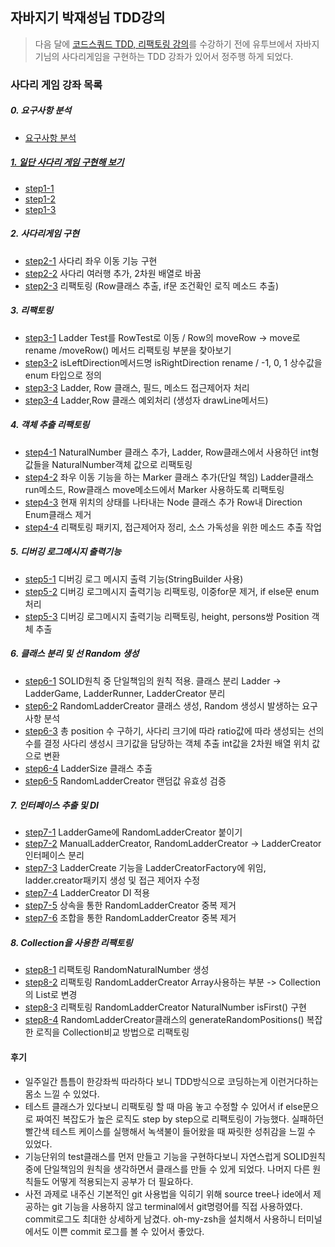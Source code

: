 ## 자바지기 박재성님 TDD강의
> 다음 달에 [코드스쿼드 TDD, 리팩토링 강의](http://codesquad.kr/page/specialTdd.html)를 수강하기 전에 유투브에서 자바지기님의 사다리게임을 구현하는 TDD 강좌가 있어서 정주행 하게 되었다.


### 사다리 게임 강좌 목록
##### 0. 요구사항 분석
- <a href="https://www.youtube.com/watch?v=1nL9S34qCtA" target="_blank">요구사항 분석

##### 1. 일단 사다리 게임 구현해 보기
- <a href="https://www.youtube.com/watch?v=naZzd1XBNLw" target="_blank">step1-1</a>
- <a href="https://www.youtube.com/watch?v=0rJynxa_DWk" target="_blank">step1-2</a>
- <a href="https://www.youtube.com/watch?v=vtB4gsZzLs8" target="_blank">step1-3</a>

##### 2. 사다리게임 구현
- <a href="https://www.youtube.com/watch?v=ByuSPCyfp-c" target="_blank">step2-1</a> 사다리 좌우 이동 기능 구현
- <a href="https://www.youtube.com/watch?v=5gklOOLUkxA" target="_blank">step2-2</a> 사다리 여러행 추가, 2차원 배열로 바꿈
- <a href="https://www.youtube.com/watch?v=z3OAEFSlzsM" target="_blank">step2-3</a> 리팩토링 (Row클래스 추출, if문 조건확인 로직 메소드 추출)

##### 3. 리팩토링
- <a href="https://www.youtube.com/watch?v=i20kNIDzV6g" target="_blank">step3-1</a> Ladder Test를 RowTest로 이동 / Row의 moveRow -> move로 rename /moveRow() 메서드 리팩토링 부분을 찾아보기
- <a href="https://www.youtube.com/watch?v=xRh4oTJpTFU" target="_blank">step3-2</a> isLeftDirection메서드명 isRightDirection rename / -1, 0, 1 상수값을 enum 타입으로 정의
- <a href="https://www.youtube.com/watch?v=IPhG75TmGiA" target="_blank">step3-3</a> Ladder, Row 클래스, 필드, 메소드 접근제어자 처리
- <a href="https://www.youtube.com/watch?v=ULVkcOnimQk" target="_blank">step3-4</a> Ladder,Row 클래스 예외처리 (생성자 drawLine메서드)

##### 4. 객체 추출 리팩토링
- <a href="https://www.youtube.com/watch?v=llmCtOZkIKg" target="_blank">step4-1</a> NaturalNumber 클래스 추가, Ladder, Row클래스에서 사용하던 int형 값들을 NaturalNumber객체 값으로 리팩토링
- <a href="https://www.youtube.com/watch?v=BiVqCJwb1Tc" target="_blank">step4-2</a> 좌우 이동 기능을 하는 Marker 클래스 추가(단일 책임) Ladder클래스 run메소드, Row클래스 move메소드에서 Marker 사용하도록 리팩토링
- <a href="https://www.youtube.com/watch?v=9n3tVzh31rk" target="_blank">step4-3</a> 현재 위치의 상태를 나타내는 Node 클래스 추가 Row내 Direction Enum클래스 제거
- <a href="https://www.youtube.com/watch?v=wmEz6QdeMbA" target="_blank">step4-4</a> 리팩토링 패키지, 접근제어자 정리, 소스 가독성을 위한 메소드 추출 작업

##### 5. 디버깅 로그메시지 출력기능
- <a href="https://www.youtube.com/watch?v=jTD8gjuKJG4" target="_blank">step5-1</a> 디버깅 로그 메시지 출력 기능(StringBuilder 사용)
- <a href="https://www.youtube.com/watch?v=T6-LOoGKgDE" target="_blank">step5-2</a> 디버깅 로그메시지 출력기능 리팩토링, 이중for문 제거, if else문 enum처리
- <a href="https://www.youtube.com/watch?v=0hn71C22UBI" target="_blank">step5-3</a> 디버깅 로그메시지 출력기능 리팩토링, height, persons쌍 Position 객체 추출

##### 6. 클래스 분리 및 선 Random 생성
- <a href="https://www.youtube.com/watch?v=HGcLW5vjXkA" target="_blank">step6-1</a> SOLID원칙 중 단일책임의 원칙 적용. 클래스 분리 Ladder -> LadderGame, LadderRunner, LadderCreator 분리
- <a href="https://www.youtube.com/watch?v=XzzRB_v9psU" target="_blank">step6-2</a> RandomLadderCreator 클래스 생성, Random 생성시 발생하는 요구사항 분석
- <a href="https://www.youtube.com/watch?v=DhATT92zivs" target="_blank">step6-3</a> 총 position 수 구하기, 사다리 크기에 따라 ratio값에 따라 생성되는 선의 수를 결정 사다리 생성시 크기값을 담당하는 객체 추출 int값을 2차원 배열 위치 값으로 변환
- <a href="https://www.youtube.com/watch?v=vQRbvQzGe8o" target="_blank">step6-4</a> LadderSize 클래스 추출
- <a href="https://www.youtube.com/watch?v=MfuQXbC6-U4" target="_blank">step6-5</a> RandomLadderCreator 랜덤값 유효성 검증

##### 7. 인터페이스 추출 및 DI
- <a href="https://www.youtube.com/watch?v=snyOIxmGPpg" target="_blank">step7-1</a> LadderGame에 RandomLadderCreator 붙이기
- <a href="https://www.youtube.com/watch?v=rKcx4T1v4SM" target="_blank">step7-2</a> ManualLadderCreator, RandomLadderCreator -> LadderCreator 인터페이스 분리
- <a href="https://www.youtube.com/watch?v=Ae2VHMefCBU" target="_blank">step7-3</a> LadderCreate 기능을 LadderCreatorFactory에 위임, ladder.creator패키지 생성 및 접근 제어자 수정
- <a href="https://www.youtube.com/watch?v=9rpKwHhikY0" target="_blank">step7-4</a> LadderCreator DI 적용
- <a href="https://www.youtube.com/watch?v=gb-oUxhrjIc" target="_blank">step7-5</a> 상속을 통한 RandomLadderCreator 중복 제거
- <a href="https://www.youtube.com/watch?v=wdj6FHANwmk" target="_blank">step7-6</a> 조합을 통한 RandomLadderCreator 중복 제거

##### 8. Collection을 사용한 리팩토링
- <a href="https://www.youtube.com/watch?v=aeDpzF66Poo" target="_blank">step8-1</a> 리팩토링 RandomNaturalNumber 생성
- <a href="https://www.youtube.com/watch?v=_ddHRLLmdeM" target="_blank">step8-2</a> 리팩토링 RandomLadderCreator Array사용하는 부분 -> Collection의 List로 변경
- <a href="https://www.youtube.com/watch?v=kHyS413ZEEs" target="_blank">step8-3</a> 리팩토링 RandomLadderCreator NaturalNumber isFirst() 구현
- <a href="https://www.youtube.com/watch?v=KyzFFKaTliA" target="_blank">step8-4</a> RandomLadderCreator클래스의 generateRandomPositions() 복잡한 로직을 Collection비교 방법으로 리팩토링

#### 후기
- 일주일간 틈틈이 한강좌씩 따라하다 보니 TDD방식으로 코딩하는게 이런거다하는 몸소 느낄 수 있었다.
- 테스트 클래스가 있다보니 리팩토링 할 때 마음 놓고 수정할 수 있어서 if else문으로 짜여진 복잡도가 높은 로직도 step by step으로 리팩토링이 가능했다. 실패하던 빨간색 테스트 케이스를 실행해서 녹색불이 들어왔을 때 짜릿한 성취감을 느낄 수 있었다.
- 기능단위의 test클래스를 먼저 만들고 기능을 구현하다보니 자연스럽게 SOLID원칙 중에 단일책임의 원칙을 생각하면서 클래스를 만들 수 있게 되었다. 나머지 다른 원칙들도 어떻게 적용되는지 공부가 더 필요하다.
- 사전 과제로 내주신 기본적인 git 사용법을 익히기 위해 source tree나 ide에서 제공하는 git 기능을 사용하지 않고 terminal에서 git명령어를 직접 사용하였다. commit로그도 최대한 상세하게 남겼다. oh-my-zsh을 설치해서 사용하니 터미널에서도 이쁜 commit 로그를 볼 수 있어서 좋았다.
